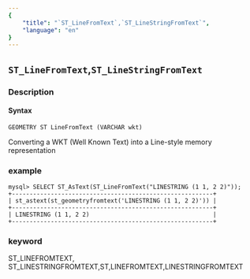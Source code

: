 ```yaml
---
{
    "title": "`ST_LineFromText`,`ST_LineStringFromText`",
    "language": "en"
}
---
```


<!-- 
Licensed to the Apache Software Foundation (ASF) under one
or more contributor license agreements.  See the NOTICE file
distributed with this work for additional information
regarding copyright ownership.  The ASF licenses this file
to you under the Apache License, Version 2.0 (the
"License"); you may not use this file except in compliance
with the License.  You may obtain a copy of the License at

  http://www.apache.org/licenses/LICENSE-2.0

Unless required by applicable law or agreed to in writing,
software distributed under the License is distributed on an
"AS IS" BASIS, WITHOUT WARRANTIES OR CONDITIONS OF ANY
KIND, either express or implied.  See the License for the
specific language governing permissions and limitations
under the License.
-->

## `ST_LineFromText`,`ST_LineStringFromText`
### Description
#### Syntax

`GEOMETRY ST LineFromText (VARCHAR wkt)`


Converting a WKT (Well Known Text) into a Line-style memory representation

### example

```
mysql> SELECT ST_AsText(ST_LineFromText("LINESTRING (1 1, 2 2)"));
+---------------------------------------------------------+
| st_astext(st_geometryfromtext('LINESTRING (1 1, 2 2)')) |
+---------------------------------------------------------+
| LINESTRING (1 1, 2 2)                                   |
+---------------------------------------------------------+
```
### keyword
ST_LINEFROMTEXT, ST_LINESTRINGFROMTEXT,ST,LINEFROMTEXT,LINESTRINGFROMTEXT
